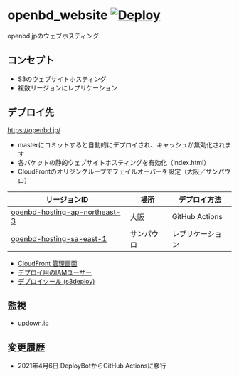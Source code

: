openbd_website [![Deploy](https://github.com/OpenBDJP/openbd_website/actions/workflows/deploy.yml/badge.svg)](https://github.com/OpenBDJP/openbd_website/actions/workflows/deploy.yml)
================
openbd.jpのウェブホスティング

コンセプト
-----
- S3のウェブサイトホスティング
- 複数リージョンにレプリケーション

デプロイ先
-----

https://openbd.jp/

- masterにコミットすると自動的にデプロイされ、キャッシュが無効化されます
- 各バケットの静的ウェブサイトホスティングを有効化（index.html）
- CloudFrontのオリジングループでフェイルオーバーを設定（大阪／サンパウロ）

| リージョンID | 場所 | デプロイ方法 |
|-|-|-|
| [openbd-hosting-ap-northeast-3](https://s3.console.aws.amazon.com/s3/buckets/openbd-hosting-ap-northeast-3?region=ap-northeast-3&tab=objects) | 大阪 | GitHub Actions |
| [openbd-hosting-sa-east-1](https://s3.console.aws.amazon.com/s3/buckets/openbd-hosting-sa-east-1?region=sa-east-1&tab=objects) | サンパウロ | レプリケーション |

- [CloudFront 管理画面](https://console.aws.amazon.com/cloudfront/home?region=ap-northeast-1#distribution-settings:E2CMCI17OO6W7F)
- [デプロイ用のIAMユーザー](https://console.aws.amazon.com/iam/home?region=ap-northeast-1#/users/openbd-hosting-deploy)
- [デプロイツール (s3deploy)](https://github.com/bep/s3deploy)

監視
-----
- [updown.io](https://updown.io/uzx8)


変更履歴
-----
- 2021年4月6日 DeployBotからGitHub Actionsに移行
